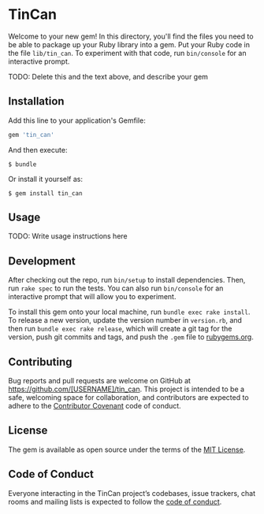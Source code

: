 # TinCan

Welcome to your new gem! In this directory, you'll find the files you need to be able to package up your Ruby library into a gem. Put your Ruby code in the file `lib/tin_can`. To experiment with that code, run `bin/console` for an interactive prompt.

TODO: Delete this and the text above, and describe your gem

## Installation

Add this line to your application's Gemfile:

```ruby
gem 'tin_can'
```

And then execute:

    $ bundle

Or install it yourself as:

    $ gem install tin_can

## Usage

TODO: Write usage instructions here

## Development

After checking out the repo, run `bin/setup` to install dependencies. Then, run `rake spec` to run the tests. You can also run `bin/console` for an interactive prompt that will allow you to experiment.

To install this gem onto your local machine, run `bundle exec rake install`. To release a new version, update the version number in `version.rb`, and then run `bundle exec rake release`, which will create a git tag for the version, push git commits and tags, and push the `.gem` file to [rubygems.org](https://rubygems.org).

## Contributing

Bug reports and pull requests are welcome on GitHub at https://github.com/[USERNAME]/tin_can. This project is intended to be a safe, welcoming space for collaboration, and contributors are expected to adhere to the [Contributor Covenant](http://contributor-covenant.org) code of conduct.

## License

The gem is available as open source under the terms of the [MIT License](https://opensource.org/licenses/MIT).

## Code of Conduct

Everyone interacting in the TinCan project’s codebases, issue trackers, chat rooms and mailing lists is expected to follow the [code of conduct](https://github.com/[USERNAME]/tin_can/blob/master/CODE_OF_CONDUCT.md).
